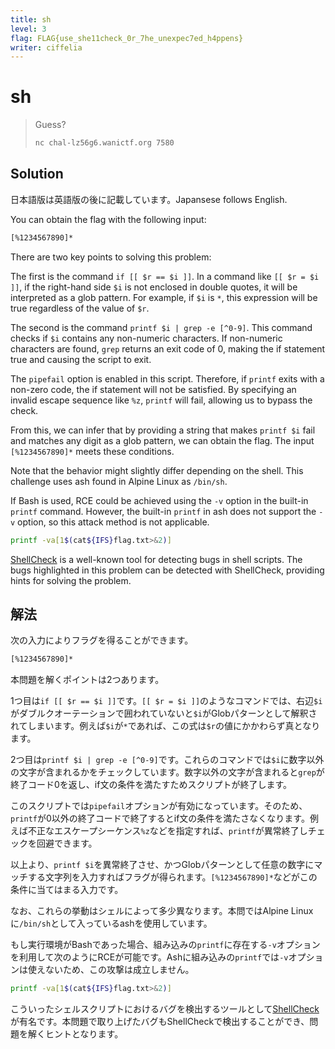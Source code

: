 ```yaml
---
title: sh
level: 3
flag: FLAG{use_she11check_0r_7he_unexpec7ed_h4ppens}
writer: ciffelia
---
```


# sh

> Guess?
>
> ```sh
> nc chal-lz56g6.wanictf.org 7580
> ```

## Solution

日本語版は英語版の後に記載しています。Japansese follows English.

You can obtain the flag with the following input:

```sh
[%1234567890]*
```

There are two key points to solving this problem:

The first is the command `if [[ $r == $i ]]`. In a command like `[[ $r = $i ]]`, if the right-hand side `$i` is not enclosed in double quotes, it will be interpreted as a glob pattern. For example, if `$i` is `*`, this expression will be true regardless of the value of `$r`.

The second is the command `printf $i | grep -e [^0-9]`. This command checks if `$i` contains any non-numeric characters. If non-numeric characters are found, `grep` returns an exit code of 0, making the if statement true and causing the script to exit.

The `pipefail` option is enabled in this script. Therefore, if `printf` exits with a non-zero code, the if statement will not be satisfied. By specifying an invalid escape sequence like `%z`, `printf` will fail, allowing us to bypass the check.

From this, we can infer that by providing a string that makes `printf $i` fail and matches any digit as a glob pattern, we can obtain the flag. The input `[%1234567890]*` meets these conditions.

Note that the behavior might slightly differ depending on the shell. This challenge uses ash found in Alpine Linux as `/bin/sh`.

If Bash is used, RCE could be achieved using the `-v` option in the built-in `printf` command. However, the built-in `printf` in ash does not support the `-v` option, so this attack method is not applicable.

```sh
printf -va[1$(cat${IFS}flag.txt>&2)]
```

[ShellCheck](https://www.shellcheck.net/) is a well-known tool for detecting bugs in shell scripts. The bugs highlighted in this problem can be detected with ShellCheck, providing hints for solving the problem.

## 解法

次の入力によりフラグを得ることができます。

```sh
[%1234567890]*
```

本問題を解くポイントは2つあります。

1つ目は`if [[ $r == $i ]]`です。`[[ $r = $i ]]`のようなコマンドでは、右辺`$i`がダブルクオーテーションで囲われていないと`$i`がGlobパターンとして解釈されてしまいます。例えば`$i`が`*`であれば、この式は`$r`の値にかかわらず真となります。

2つ目は`printf $i | grep -e [^0-9]`です。これらのコマンドでは`$i`に数字以外の文字が含まれるかをチェックしています。数字以外の文字が含まれると`grep`が終了コード0を返し、if文の条件を満たすためスクリプトが終了します。

このスクリプトでは`pipefail`オプションが有効になっています。そのため、`printf`が0以外の終了コードで終了するとif文の条件を満たさなくなります。例えば不正なエスケープシーケンス`%z`などを指定すれば、`printf`が異常終了しチェックを回避できます。

以上より、`printf $i`を異常終了させ、かつGlobパターンとして任意の数字にマッチする文字列を入力すればフラグが得られます。`[%1234567890]*`などがこの条件に当てはまる入力です。

なお、これらの挙動はシェルによって多少異なります。本問ではAlpine Linuxに`/bin/sh`として入っているashを使用しています。

もし実行環境がBashであった場合、組み込みの`printf`に存在する`-v`オプションを利用して次のようにRCEが可能です。Ashに組み込みの`printf`では`-v`オプションは使えないため、この攻撃は成立しません。

```sh
printf -va[1$(cat${IFS}flag.txt>&2)]
```

こういったシェルスクリプトにおけるバグを検出するツールとして[ShellCheck](https://www.shellcheck.net/)が有名です。本問題で取り上げたバグもShellCheckで検出することができ、問題を解くヒントとなります。
